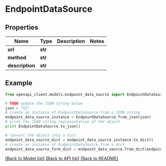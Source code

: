 # EndpointDataSource


## Properties
Name | Type | Description | Notes
------------ | ------------- | ------------- | -------------
**url** | **str** |  | 
**method** | **str** |  | 
**description** | **str** |  | 

## Example

```python
from openapi_client.models.endpoint_data_source import EndpointDataSource

# TODO update the JSON string below
json = "{}"
# create an instance of EndpointDataSource from a JSON string
endpoint_data_source_instance = EndpointDataSource.from_json(json)
# print the JSON string representation of the object
print EndpointDataSource.to_json()

# convert the object into a dict
endpoint_data_source_dict = endpoint_data_source_instance.to_dict()
# create an instance of EndpointDataSource from a dict
endpoint_data_source_form_dict = endpoint_data_source.from_dict(endpoint_data_source_dict)
```
[[Back to Model list]](../README.md#documentation-for-models) [[Back to API list]](../README.md#documentation-for-api-endpoints) [[Back to README]](../README.md)



